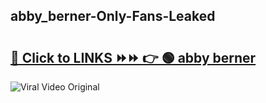 
 ## abby_berner-Only-Fans-Leaked

# <h2><a href="https://clipsfans.com/abby_berner&ref=git">🔗 Click to LINKS ⏩⏩ 👉 🟢 abby berner </a></h2>

<a href="https://clipsfans.com/abby_berner&ref=git" rel="nofollow" data-target="animated-image.originalLink"><img src="https://i.ibb.co.com/xMMVF88/686577567.gif" alt="Viral Video Original" style="max-width: 100%; display: inline-block;" data-target="animated-image.originalImage"></a>
